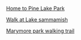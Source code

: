 [Home to Pine Lake Park](https://goo.gl/maps/RB824T6mgWs) 

[Walk at  Lake sammamish](https://goo.gl/maps/kZMUjUrfiEQ2) 

[Marymore park walking trail](https://goo.gl/maps/KUAJT2HNh2D2) 
